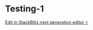 # Testing-1

[Edit in StackBlitz next generation editor ⚡️](https://stackblitz.com/~/github.com/Martin-koder1/Testing-1)